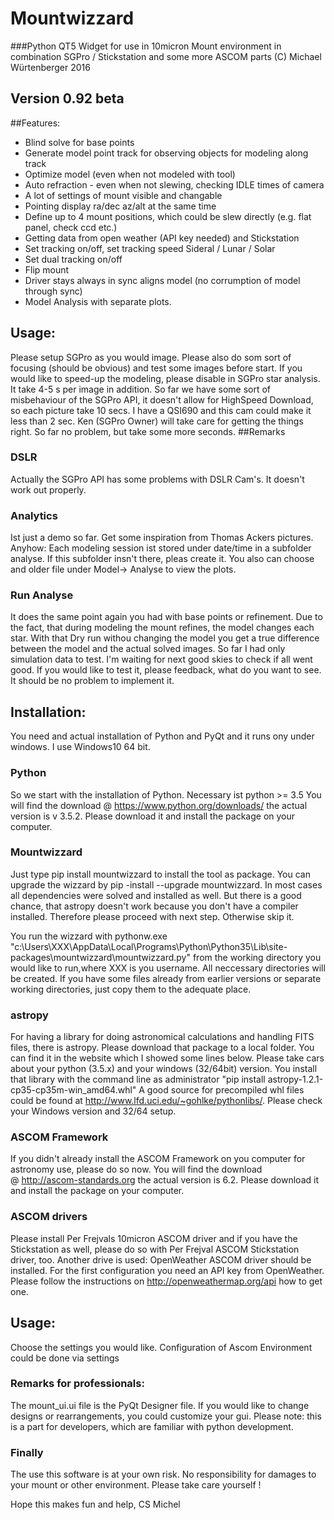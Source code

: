 # Mountwizzard

###Python QT5 Widget for use in 10micron Mount environment in combination SGPro / Stickstation and some more ASCOM parts
(C) Michael Würtenberger 2016

## Version 0.92 beta

##Features:
- Blind solve for base points
- Generate model point track for observing objects for modeling along track
- Optimize model (even when not modeled with tool)
- Auto refraction - even when not slewing, checking IDLE times of camera
- A lot of settings of mount visible and changable
- Pointing display ra/dec az/alt at the same time
- Define up to 4 mount positions, which could be slew directly (e.g. flat panel, check ccd etc.)
- Getting data from open weather (API key needed) and Stickstation
- Set tracking on/off, set tracking speed Sideral / Lunar / Solar
- Set dual tracking on/off
- Flip mount
- Driver stays always in sync aligns model (no corrumption of model through sync)
- Model Analysis with separate plots.

## Usage:
Please setup SGPro as you would image. Please also do som sort of focusing (should be obvious) and test some images before start.
If you would like to speed-up the modeling, please disable in SGPro star analysis. It take 4-5 s per image in addition. So far we have
some sort of misbehaviour of the SGPro API, it doesn't allow for HighSpeed Download, so each picture take 10 secs. I have a QSI690 and 
this cam could make it less than 2 sec. Ken (SGPro Owner) will take care for getting the things right. So far no problem, but take some 
more seconds.
##Remarks
### DSLR
Actually the SGPro API has some problems with DSLR Cam's. It doesn't work out properly. 
### Analytics
Ist just a demo so far. Get some inspiration from Thomas Ackers pictures. Anyhow: Each modeling session ist stored under date/time in a 
subfolder analyse. If this subfolder insn't there, pleas create it. You also can choose and older file under Model-> Analyse to view the plots.
### Run Analyse
It does the same point again you had with base points or refinement. Due to the fact, that during modeling the mount refines, the model changes
each star. With that Dry run withou changing the model you get a true difference between the model and the actual solved images.
So far I had only simulation data to test. I'm waiting for next good skies to check if all went good. If you would like to test it,
please feedback, what do you want to see. It should be no problem to implement it.

## Installation:
You need and actual installation of Python and PyQt and it runs ony under windows. I use Windows10 64 bit. 
### Python
So we start with the installation of Python. Necessary ist python >= 3.5
You will find the download @ https://www.python.org/downloads/ the actual version is v 3.5.2. Please download it and install the package on your computer.
### Mountwizzard
Just type pip install mountwizzard to install the tool as package. You can upgrade the wizzard by pip -install --upgrade mountwizzard. 
In most cases all dependencies were solved and installed as well. But there is a good chance, that astropy doesn't work because
you don't have a compiler installed. Therefore please proceed with next step. Otherwise skip it.

You run the wizzard with
pythonw.exe "c:\Users\XXX\AppData\Local\Programs\Python\Python35\Lib\site-packages\mountwizzard\mountwizzard.py"
from the working directory you would like to run,where XXX is you username. All neccessary directories will be created. 
If you have some files already from earlier versions or separate working directories, just copy them to the adequate place. 
### astropy
For having a library for doing astronomical calculations and handling FITS files, there is astropy.
Please download that package to a local folder. You can find it in the website which I showed some lines below. Please take cars about your python (3.5.x) and your windows (32/64bit) version. 
You install that library with the command line as administrator "pip install astropy-1.2.1-cp35-cp35m-win_amd64.whl"
A good source for precompiled whl files could be found at http://www.lfd.uci.edu/~gohlke/pythonlibs/. Please check your Windows version and 32/64 setup.
### ASCOM Framework
If you didn't already install the ASCOM Framework on you computer for astronomy use, please do so now. 
You will find the download @ http://ascom-standards.org the actual version is 6.2. Please download it and install the package on your computer.
### ASCOM drivers
Please install Per Frejvals 10micron ASCOM driver and if you have the Stickstation as well, please do so with Per Frejval ASCOM Stickstation driver, too. 
Another drive is used: OpenWeather ASCOM driver should be installed. For the first configuration you need an API key from OpenWeather. Please follow the instructions on http://openweathermap.org/api
how to get one.
## Usage:
Choose the settings you would like. Configuration of Ascom Environment could be done via settings
### Remarks for professionals:
The mount_ui.ui file is the PyQt Designer file. If you would like to change designs or rearrangements, you could
customize your gui. Please note: this is a part for developers, which are familiar with python development.
### Finally
The use this software is at your own risk. No responsibility for damages to your mount or other environment.
Please take care yourself !

Hope this makes fun and help, CS Michel
